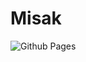 # Misak

![Github Pages](https://github.com/my-pages-host/nextjs-github-pages/workflows/github%20pages/badge.svg)
